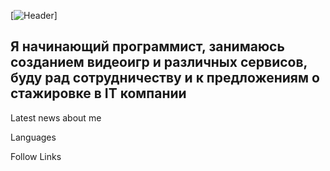 [![Header](https://github.com/user-attachments/assets/face.png)]

 ## Я начинающий программист, занимаюсь созданием видеоигр и различных сервисов, буду рад сотрудничеству и к предложениям о стажировке в IT компании

Latest news about me

Languages

Follow Links
